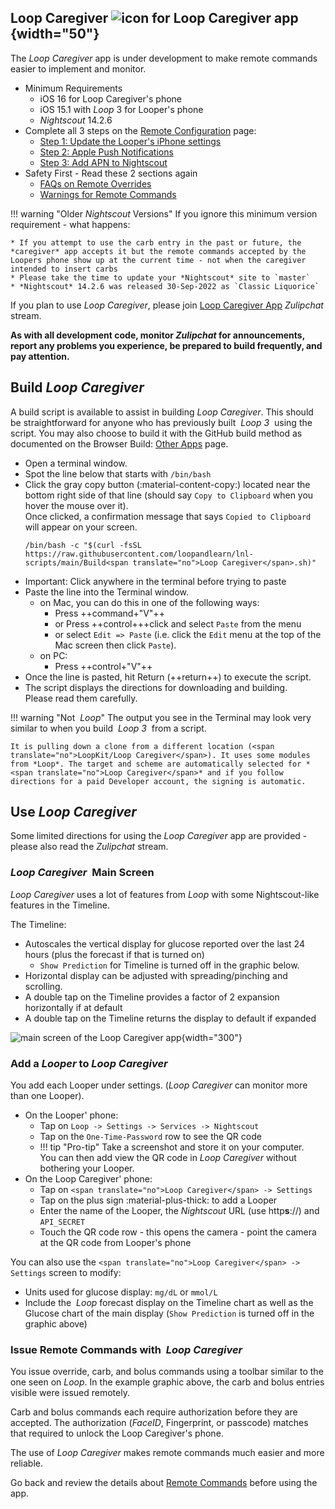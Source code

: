 ## <span translate="no">Loop Caregiver</span>   ![icon for <span translate="no">Loop Caregiver</span> app](img/lcg-icon.jpg){width="50"}

The *<span translate="no">Loop Caregiver</span>* app is under development to make remote commands easier to implement and monitor.

* Minimum Requirements
    * iOS 16 for <span translate="no">Loop Caregiver</span>&#39;s phone
    * iOS 15.1 with *Loop* 3 for Looper&#39;s phone
    * *<span translate="no">Nightscout</span>* 14.2.6
* Complete all 3 steps on the [Remote Configuration](remote-config.md) page:
    * [Step 1: Update the Looper's iPhone settings](remote-config.md#step-1-update-the-loopers-iphone-settings)
    * [Step 2: Apple Push Notifications](remote-config.md#step-2-apple-push-notifications)
    * [Step 3: Add APN to Nightscout](remote-config.md#step-3-add-apn-to-nightscout)
* Safety First - Read these 2 sections again
    * [FAQs on Remote Overrides](remote-commands.md#faqs-on-remote-overview)
    * [Warnings for Remote Commands](remote-commands.md#warnings-for-remote-commands)

!!! warning "Older *Nightscout* Versions"
    If you ignore this minimum version requirement - what happens:

    * If you attempt to use the carb entry in the past or future, the *caregiver* app accepts it but the remote commands accepted by the Loopers phone show up at the current time - not when the caregiver intended to insert carbs
    * Please take the time to update your *Nightscout* site to `master`
    * *Nightscout* 14.2.6 was released 30-Sep-2022 as `Classic Liquorice`

If you plan to use *<span translate="no">Loop Caregiver</span>*, please join [Loop Caregiver App](https://loop.zulipchat.com/#narrow/stream/358458-Loop-Caregiver-App) *Zulipchat* stream.

**As with all development code, monitor *Zulipchat* for announcements, report any problems you experience, be prepared to build frequently, and pay attention.**

## Build *<span translate="no">Loop Caregiver</span>*

A build script is available to assist in building *<span translate="no">Loop Caregiver</span>*. This should be straightforward for anyone who has previously built &nbsp;*<span translate="no">Loop 3</span>*&nbsp; using the script. You may also choose to build it with the GitHub build method as documented on the Browser Build: [Other Apps](../gh-actions/gh-other-apps.md) page.

- Open a terminal window. 
- Spot the line below that starts with `/bin/bash`
- Click the gray copy button (:material-content-copy:) located near the bottom right side of that line  (should say `Copy to Clipboard` when you hover the mouse over it).  
  Once clicked, a confirmation message that says `Copied to Clipboard` will appear on your screen.
    ``` { .bash .copy  title="Copy and Paste to start the Build<span translate="no">Loop Caregiver</span>.sh script" }
    /bin/bash -c "$(curl -fsSL https://raw.githubusercontent.com/loopandlearn/lnl-scripts/main/Build<span translate="no">Loop Caregiver</span>.sh)"
    ```
- Important: Click anywhere in the terminal before trying to paste
- Paste the line into the Terminal window.  
    - on Mac, you can do this in one of the following ways:
        - Press ++command+"V"++ 
        - or Press ++control+++click and select `Paste` from the menu 
        - or select `Edit => Paste` (i.e. click the `Edit` menu at the top of the Mac screen then click `Paste`).
    - on PC: 
        - Press ++control+"V"++
- Once the line is pasted, hit Return (++return++) to execute the script. 
- The script displays the directions for downloading and building.    
    Please read them carefully.

!!! warning "Not &nbsp;*<span translate="no">Loop</span>*"
    The output you see in the Terminal may look very similar to when you build &nbsp;*<span translate="no">Loop 3</span>*&nbsp; from a script.
    
    It is pulling down a clone from a different location (<span translate="no">LoopKit/Loop Caregiver</span>). It uses some modules from *Loop*. The target and scheme are automatically selected for *<span translate="no">Loop Caregiver</span>* and if you follow directions for a paid Developer account, the signing is automatic.

## Use *<span translate="no">Loop Caregiver</span>*

Some limited directions for using the *<span translate="no">Loop Caregiver</span>* app are provided - please also read the *Zulipchat* stream.

### *<span translate="no">Loop Caregiver</span>*&nbsp; Main Screen

*<span translate="no">Loop Caregiver</span>* uses a lot of features from *Loop* with some Nightscout-like features in the Timeline.

The Timeline:

* Autoscales the vertical display for glucose reported over the last 24 hours (plus the forecast if that is turned on)
    * `Show Prediction` for Timeline is turned off in the graphic below.
* Horizontal display can be adjusted with spreading/pinching and scrolling.
* A double tap on the Timeline provides a factor of 2 expansion horizontally if at default
* A double tap on the Timeline returns the display to default if expanded


![main screen of the <span translate="no">Loop Caregiver</span> app](img/lcg-main.jpg){width="300"}

### Add a *Looper* to *<span translate="no">Loop Caregiver</span>*

You add each Looper under settings. (*<span translate="no">Loop Caregiver</span>* can monitor more than one Looper).

* On the Looper&#39; phone:
    * Tap on `Loop -> Settings -> Services -> Nightscout`
    * Tap on the `One-Time-Password` row to see the QR code  
    * !!! tip "Pro-tip"
           Take a screenshot and store it on your computer.  
           You can then add view the QR code in *<span translate="no">Loop Caregiver</span>* without bothering your Looper.
* On the <span translate="no">Loop Caregiver</span>&#39; phone:
    * Tap on `<span translate="no">Loop Caregiver</span> -> Settings`
    * Tap on the plus sign :material-plus-thick: to add a Looper
    * Enter the name of the Looper, the *Nightscout* URL (use <span translate="no"> http**s**://</span>) and `API_SECRET`
    * Touch the QR code row - this opens the camera - point the camera at the QR code from Looper's phone

You can also use <span>the `<span translate="no">Loop Caregiver</span> -> Settings` screen</span> to modify:

* Units used for glucose display: `mg/dL` or `mmol/L`
* Include the &nbsp;*<span translate="no">Loop</span>* forecast display on the Timeline chart as well as the Glucose chart of the main display (`Show Prediction` is turned off in the graphic above)

### Issue Remote Commands with &nbsp;*<span translate="no">Loop Caregiver</span>*

You issue override, carb, and bolus commands using a toolbar similar to the one seen on *Loop*. In the example graphic above, the carb and bolus entries visible were issued remotely.

Carb and bolus commands each require authorization before they are accepted. The authorization (*FaceID*, Fingerprint, or passcode) matches that required to unlock the <span translate="no">Loop Caregiver</span>&#39;s phone.

The use of *<span translate="no">Loop Caregiver</span>* makes remote commands much easier and more reliable.

Go back and review the details about [Remote Commands](remote-commands.md) before using the app.


